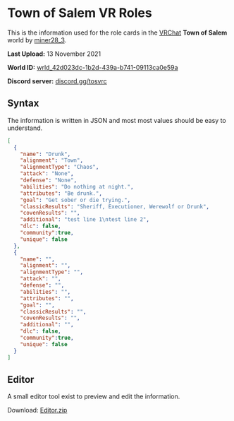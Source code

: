 # Town of Salem VR Roles
This is the information used for the role cards in the [VRChat](https://vrchat.com/) **Town of Salem** world by [miner28_3](https://vrchat.com/home/user/usr_8b3d0e61-3178-4277-a9e2-a3aa9e6e6b7d).

**Last Upload:** 13 November 2021

**World ID:** [wrld_42d023dc-1b2d-439a-b741-09113ca0e59a](https://vrchat.com/home/launch?worldId=wrld_42d023dc-1b2d-439a-b741-09113ca0e59a)

**Discord server:** [discord.gg/tosvrc](https://discord.gg/tosvrc/)

## Syntax
The information is written in JSON and most most values should be easy to understand.
``` JSON
[
  {
    "name": "Drunk",
    "alignment": "Town",
    "alignmentType": "Chaos",
    "attack": "None",
    "defense": "None",
    "abilities": "Do nothing at night.",
    "attributes": "Be drunk.",
    "goal": "Get sober or die trying.",
    "classicResults": "Sheriff, Executioner, Werewolf or Drunk",
    "covenResults": "",
    "additional": "test line 1\ntest line 2",
    "dlc": false,
    "community":true,
    "unique": false
  },
  {
    "name": "",
    "alignment": "",
    "alignmentType": "",
    "attack": "",
    "defense": "",
    "abilities": "",
    "attributes": "",
    "goal": "",
    "classicResults": "",
    "covenResults": "",
    "additional": "",
    "dlc": false,
    "community":true,
    "unique": false
  }
]
```

## Editor
A small editor tool exist to preview and edit the information.

Download: [Editor.zip](https://cdn.discordapp.com/attachments/775695682484043788/945273652482568232/RoleEditor.zip)
